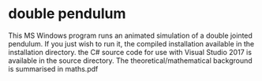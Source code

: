 # double pendulum


This MS Windows program runs an animated simulation of a double jointed pendulum.
If you just wish to run it, the compiled installation available in the installation directory.
the C# source code for use with Visual Studio 2017 is available in the source directory.
The theoretical/mathematical background is summarised in maths.pdf
